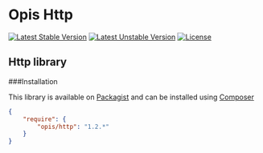 Opis Http
=========
[![Latest Stable Version](https://poser.pugx.org/opis/http/version.png)](https://packagist.org/packages/opis/http)
[![Latest Unstable Version](https://poser.pugx.org/opis/http/v/unstable.png)](//packagist.org/packages/opis/http)
[![License](https://poser.pugx.org/opis/http/license.png)](https://packagist.org/packages/opis/http)

Http library
------------

###Installation

This library is available on [Packagist](https://packagist.org/packages/opis/http) and can be installed using [Composer](http://getcomposer.org)

```json
{
    "require": {
        "opis/http": "1.2.*"
    }
}
```
